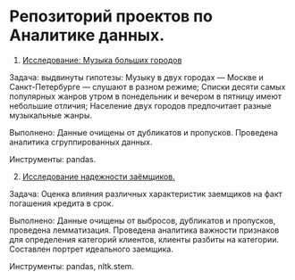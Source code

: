 # Репозиторий проектов по Аналитике данных.

1. [Исследование: Музыка больших городов](https://github.com/Mornonad/Data-Analytics-Projects/blob/master/Music_project.ipynb)

Задача: выдвинуты гипотезы:
Музыку в двух городах — Москве и Санкт-Петербурге — слушают в разном режиме;
Списки десяти самых популярных жанров утром в понедельник и вечером в пятницу имеют небольшие отличия;
Население двух городов предпочитает разные музыкальные жанры.

Выполнено: Данные очищены от дубликатов и пропусков. Проведена аналитика сгруппированных данных.

Инструменты: pandas.

2. [Исследование надежности заёмщиков.](https://github.com/Mornonad/Data-Analytics-Projects/blob/master/Bank_Credit_Scoring.ipynb)

Задача: Оценка влияния различных характеристик заемщиков на факт погашения кредита в срок.

Выполнено: Данные очищены от выбросов, дубликатов и пропусков, проведена лемматизация. Проведена аналитика важности признаков для определения категорий клиентов, клиенты разбиты на категории. Составлен портрет идеального заемщика.

Инструменты: pandas, nltk.stem.
